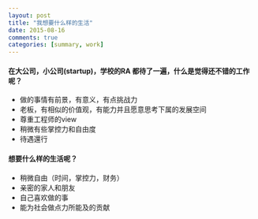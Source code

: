 ```yaml
---
layout: post
title: "我想要什么样的生活"
date: 2015-08-16
comments: true
categories: [summary, work]
---
```

#### 在大公司，小公司(startup)，学校的RA 都待了一遍，什么是觉得还不错的工作呢？

* 做的事情有前景，有意义，有点挑战力  
* 老板，有相似的价值观，有能力并且愿意思考下属的发展空间  
* 尊重工程师的view  
* 稍微有些掌控力和自由度  
* 待遇還行  


#### 想要什么样的生活呢？  

* 稍微自由（时间，掌控力，财务）  
* 亲密的家人和朋友  
* 自己喜欢做的事  
* 能为社会做点力所能及的贡献   
